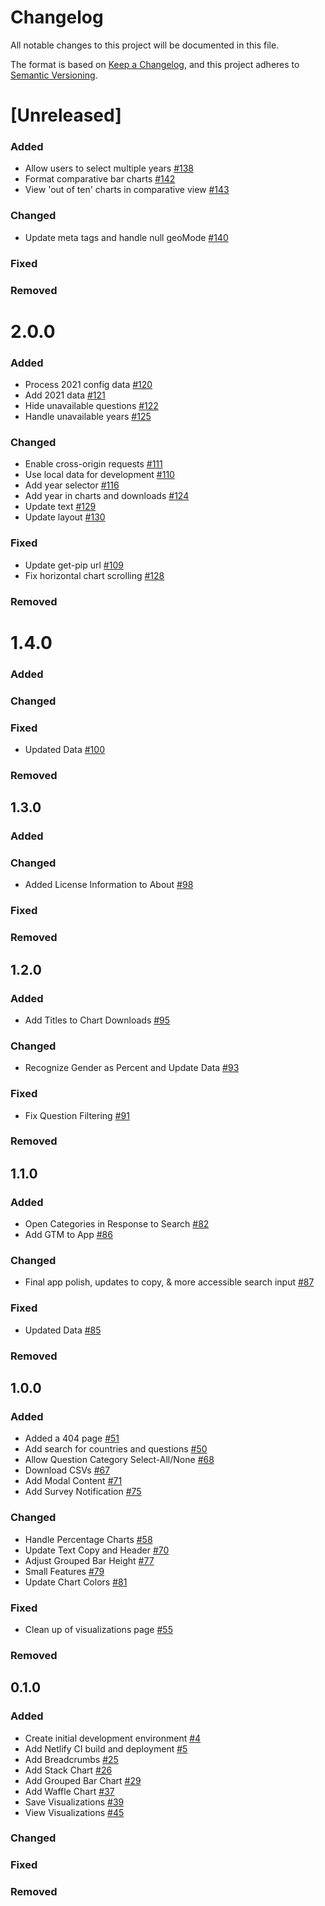 # Changelog

All notable changes to this project will be documented in this file.

The format is based on [Keep a Changelog](https://keepachangelog.com/en/1.0.0/),
and this project adheres to [Semantic Versioning](https://semver.org/spec/v2.0.0.html).

# [Unreleased]

### Added

- Allow users to select multiple years [#138](https://github.com/azavea/fb-gender-survey-dashboard/pull/138)
- Format comparative bar charts [#142](https://github.com/azavea/fb-gender-survey-dashboard/pull/142)
- View 'out of ten' charts in comparative view [#143](https://github.com/azavea/fb-gender-survey-dashboard/pull/143)

### Changed

- Update meta tags and handle null geoMode [#140](https://github.com/azavea/fb-gender-survey-dashboard/pull/140)

### Fixed

### Removed

# 2.0.0

### Added

- Process 2021 config data [#120](https://github.com/azavea/fb-gender-survey-dashboard/pull/120)
- Add 2021 data [#121](https://github.com/azavea/fb-gender-survey-dashboard/pull/121)
- Hide unavailable questions [#122](https://github.com/azavea/fb-gender-survey-dashboard/pull/122)
- Handle unavailable years [#125](https://github.com/azavea/fb-gender-survey-dashboard/pull/125)

### Changed

- Enable cross-origin requests [#111](https://github.com/azavea/fb-gender-survey-dashboard/pull/111)
- Use local data for development [#110](https://github.com/azavea/fb-gender-survey-dashboard/pull/110)
- Add year selector [#116](https://github.com/azavea/fb-gender-survey-dashboard/pull/116)
- Add year in charts and downloads [#124](https://github.com/azavea/fb-gender-survey-dashboard/pull/124)
- Update text [#129](https://github.com/azavea/fb-gender-survey-dashboard/pull/129)
- Update layout [#130](https://github.com/azavea/fb-gender-survey-dashboard/pull/130)

### Fixed

- Update get-pip url [#109](https://github.com/azavea/fb-gender-survey-dashboard/pull/109)
- Fix horizontal chart scrolling [#128](https://github.com/azavea/fb-gender-survey-dashboard/pull/128)

### Removed

# 1.4.0

### Added

### Changed

### Fixed

- Updated Data [#100](https://github.com/azavea/fb-gender-survey-dashboard/pull/100)

### Removed

## 1.3.0

### Added

### Changed

- Added License Information to About [#98](https://github.com/azavea/fb-gender-survey-dashboard/pull/98)

### Fixed

### Removed

## 1.2.0

### Added

- Add Titles to Chart Downloads [#95](https://github.com/azavea/fb-gender-survey-dashboard/pull/95)

### Changed

- Recognize Gender as Percent and Update Data [#93](https://github.com/azavea/fb-gender-survey-dashboard/pull/93)

### Fixed

- Fix Question Filtering [#91](https://github.com/azavea/fb-gender-survey-dashboard/pull/91)

### Removed

## 1.1.0

### Added

- Open Categories in Response to Search [#82](https://github.com/azavea/fb-gender-survey-dashboard/pull/82)
- Add GTM to App [#86](https://github.com/azavea/fb-gender-survey-dashboard/pull/86)

### Changed

- Final app polish, updates to copy, & more accessible search input [#87](https://github.com/azavea/fb-gender-survey-dashboard/pull/87)

### Fixed

- Updated Data [#85](https://github.com/azavea/fb-gender-survey-dashboard/pull/85)

### Removed

## 1.0.0

### Added

- Added a 404 page [#51](https://github.com/azavea/fb-gender-survey-dashboard/pull/51)
- Add search for countries and questions [#50](https://github.com/azavea/fb-gender-survey-dashboard/pull/50)
- Allow Question Category Select-All/None [#68](https://github.com/azavea/fb-gender-survey-dashboard/pull/68)
- Download CSVs [#67](https://github.com/azavea/fb-gender-survey-dashboard/pull/67)
- Add Modal Content [#71](https://github.com/azavea/fb-gender-survey-dashboard/pull/71)
- Add Survey Notification [#75](https://github.com/azavea/fb-gender-survey-dashboard/pull/75)

### Changed

- Handle Percentage Charts [#58](https://github.com/azavea/fb-gender-survey-dashboard/pull/58)
- Update Text Copy and Header [#70](https://github.com/azavea/fb-gender-survey-dashboard/pull/70)
- Adjust Grouped Bar Height [#77](https://github.com/azavea/fb-gender-survey-dashboard/pull/77)
- Small Features [#79](https://github.com/azavea/fb-gender-survey-dashboard/pull/79)
- Update Chart Colors [#81](https://github.com/azavea/fb-gender-survey-dashboard/pull/81)

### Fixed

- Clean up of visualizations page [#55](https://github.com/azavea/fb-gender-survey-dashboard/pull/55)

### Removed

## 0.1.0

### Added

- Create initial development environment [#4](https://github.com/azavea/fb-gender-survey-dashboard/pull/4)
- Add Netlify CI build and deployment [#5](https://github.com/azavea/fb-gender-survey-dashboard/pull/5)
- Add Breadcrumbs [#25](https://github.com/azavea/fb-gender-survey-dashboard/pull/25)
- Add Stack Chart [#26](https://github.com/azavea/fb-gender-survey-dashboard/pull/26)
- Add Grouped Bar Chart [#29](https://github.com/azavea/fb-gender-survey-dashboard/pull/29)
- Add Waffle Chart [#37](https://github.com/azavea/fb-gender-survey-dashboard/pull/37)
- Save Visualizations [#39](https://github.com/azavea/fb-gender-survey-dashboard/pull/39)
- View Visualizations [#45](https://github.com/azavea/fb-gender-survey-dashboard/pull/45)

### Changed

### Fixed

### Removed
